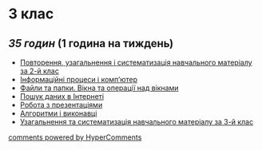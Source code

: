 <div id="hypercomments_widget" class="js-hypercomments-widget invisible"></div>

3 клас
=============================================
## <i>35 годин</i> (1 година на тиждень)

* [Повторення, узагальнення і систематизація навчального матеріалу за 2-й клас](3/povtorennia.md)
* [Інформаційні процеси і комп’ютер](3/informaciyni_procesi.md)
* [Файли та папки. Вікна та операції над вікнами](3/fajili_ta_papky.md)
* [Пошук даних в Інтернеті](3/poshuk.md)
* [Робота з презентаціями](3/prezentaciya.md)
* [Алгоритми і виконавці](3/algorytmy.md)
* [Узагальнення та систематизація навчального матеріалу за 3-й клас](3/systematizaciya.md)

<div class="js-hypercomments-container">
<a href="http://hypercomments.com" class="hc-link" title="comments widget">comments powered by HyperComments</a>
</div>
